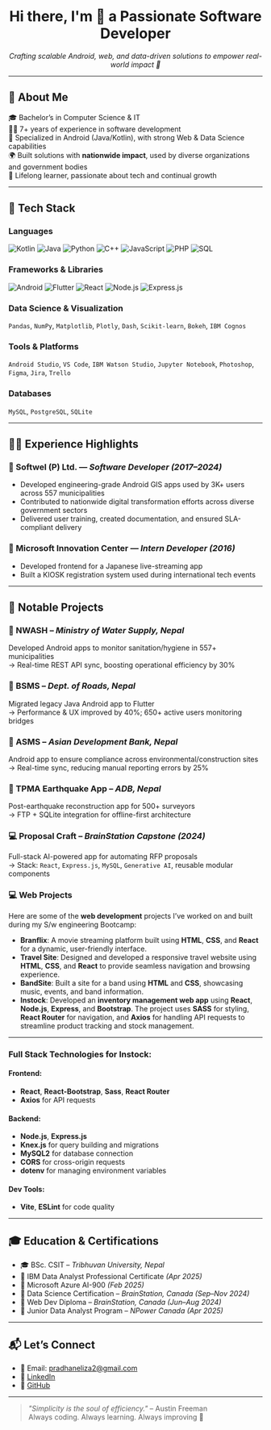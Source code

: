 <h1 align="center">Hi there, I'm 👋 a Passionate Software Developer</h1>
<p align="center">
  <em>Crafting scalable Android, web, and data-driven solutions to empower real-world impact 🚀</em>
</p>

---

## 💼 About Me

🎓 Bachelor’s in Computer Science & IT  
👨‍💻 7+ years of experience in software development  
📱 Specialized in Android (Java/Kotlin), with strong Web & Data Science capabilities  
🌍 Built solutions with **nationwide impact**, used by diverse organizations and government bodies  
🧠 Lifelong learner, passionate about tech and continual growth

---

## 🧰 Tech Stack

### Languages  
![Kotlin](https://img.shields.io/badge/Kotlin-0095D5?style=flat&logo=kotlin&logoColor=white)
![Java](https://img.shields.io/badge/Java-007396?style=flat&logo=java&logoColor=white)
![Python](https://img.shields.io/badge/Python-3776AB?style=flat&logo=python&logoColor=white)
![C++](https://img.shields.io/badge/C++-00599C?style=flat&logo=cplusplus&logoColor=white)
![JavaScript](https://img.shields.io/badge/JavaScript-F7DF1E?style=flat&logo=javascript&logoColor=black)
![PHP](https://img.shields.io/badge/PHP-777BB4?style=flat&logo=php&logoColor=white)
![SQL](https://img.shields.io/badge/SQL-336791?style=flat&logo=postgresql&logoColor=white)

### Frameworks & Libraries  
![Android](https://img.shields.io/badge/Android-3DDC84?style=flat&logo=android&logoColor=white)
![Flutter](https://img.shields.io/badge/Flutter-02569B?style=flat&logo=flutter&logoColor=white)
![React](https://img.shields.io/badge/React-20232A?style=flat&logo=react&logoColor=61DAFB)
![Node.js](https://img.shields.io/badge/Node.js-339933?style=flat&logo=nodedotjs&logoColor=white)
![Express.js](https://img.shields.io/badge/Express.js-000000?style=flat&logo=express&logoColor=white)

### Data Science & Visualization  
`Pandas`, `NumPy`, `Matplotlib`, `Plotly`, `Dash`, `Scikit-learn`, `Bokeh`, `IBM Cognos`

### Tools & Platforms  
`Android Studio`, `VS Code`, `IBM Watson Studio`, `Jupyter Notebook`, `Photoshop`, `Figma`, `Jira`, `Trello`

### Databases  
`MySQL`, `PostgreSQL`, `SQLite`

---

## 👨‍💻 Experience Highlights

### 🚧 Softwel (P) Ltd. — *Software Developer (2017–2024)*  
- Developed engineering-grade Android GIS apps used by 3K+ users across 557 municipalities  
- Contributed to nationwide digital transformation efforts across diverse government sectors  
- Delivered user training, created documentation, and ensured SLA-compliant delivery


### 🧠 Microsoft Innovation Center — *Intern Developer (2016)*  
- Developed frontend for a Japanese live-streaming app  
- Built a KIOSK registration system used during international tech events

---

## 🌟 Notable Projects

### 📱 NWASH – *Ministry of Water Supply, Nepal*  
Developed Android apps to monitor sanitation/hygiene in 557+ municipalities  
→ Real-time REST API sync, boosting operational efficiency by 30%

### 📱 BSMS – *Dept. of Roads, Nepal*  
Migrated legacy Java Android app to Flutter  
→ Performance & UX improved by 40%; 650+ active users monitoring bridges

### 📱 ASMS – *Asian Development Bank, Nepal*  
Android app to ensure compliance across environmental/construction sites  
→ Real-time sync, reducing manual reporting errors by 25%

### 📱 TPMA Earthquake App – *ADB, Nepal*  
Post-earthquake reconstruction app for 500+ surveyors  
→ FTP + SQLite integration for offline-first architecture

### 💻 Proposal Craft – *BrainStation Capstone (2024)*  
Full-stack AI-powered app for automating RFP proposals  
→ Stack: `React`, `Express.js`, `MySQL`, `Generative AI`, reusable modular components

### 💻 Web Projects  
Here are some of the **web development** projects I’ve worked on and built during my S/w engineering Bootcamp:

- **Branflix**: A movie streaming platform built using **HTML**, **CSS**, and **React** for a dynamic, user-friendly interface.
- **Travel Site**: Designed and developed a responsive travel website using **HTML**, **CSS**, and **React** to provide seamless navigation and browsing experience.
- **BandSite**: Built a site for a band using **HTML** and **CSS**, showcasing music, events, and band information.
- **Instock**: Developed an **inventory management web app** using **React**, **Node.js**, **Express**, and **Bootstrap**. The project uses **SASS** for styling, **React Router** for navigation, and **Axios** for handling API requests to streamline product tracking and stock management.

---

### Full Stack Technologies for **Instock**:
#### **Frontend**:
- **React**, **React-Bootstrap**, **Sass**, **React Router**  
- **Axios** for API requests

#### **Backend**:
- **Node.js**, **Express.js**  
- **Knex.js** for query building and migrations  
- **MySQL2** for database connection  
- **CORS** for cross-origin requests  
- **dotenv** for managing environment variables

#### **Dev Tools**:
- **Vite**, **ESLint** for code quality

---

## 🎓 Education & Certifications

- 🎓 BSc. CSIT – *Tribhuvan University, Nepal*
- 📜 IBM Data Analyst Professional Certificate *(Apr 2025)*
- 📜 Microsoft Azure AI-900 *(Feb 2025)*
- 📜 Data Science Certification – *BrainStation, Canada* *(Sep–Nov 2024)*
- 📜 Web Dev Diploma – *BrainStation, Canada* *(Jun–Aug 2024)*
- 📜 Junior Data Analyst Program – *NPower Canada* *(Apr 2025)*

---
<!--
## 📈 GitHub Stats

<p align="center">
  <img src="https://github-readme-stats.vercel.app/api?username=Elizapr&show_icons=true&theme=tokyonight" alt="GitHub Stats" />
  <img src="https://github-readme-stats.vercel.app/api/top-langs/?username=Elizapr&layout=compact&theme=tokyonight" alt="Top Languages" />
</p>

---
-->
## 📬 Let’s Connect

- 📧 Email: pradhaneliza2@gmail.com  
- 💼 [LinkedIn](https://www.linkedin.com/in/eliza-pradhan)  
- 🐙 [GitHub](https://github.com/Elizapr)

---

> *"Simplicity is the soul of efficiency."* – Austin Freeman  
> Always coding. Always learning. Always improving 💪

<!--
**Elizapr/Elizapr** is a ✨ _special_ ✨ repository because its `README.md` (this file) appears on your GitHub profile.

Here are some ideas to get you started:

- 🔭 I’m currently working on ...
- 🌱 I’m currently learning ...
- 👯 I’m looking to collaborate on ...
- 🤔 I’m looking for help with ...
- 💬 Ask me about ...
- 📫 How to reach me: ...
- 😄 Pronouns: ...
- ⚡ Fun fact: ...
-->
